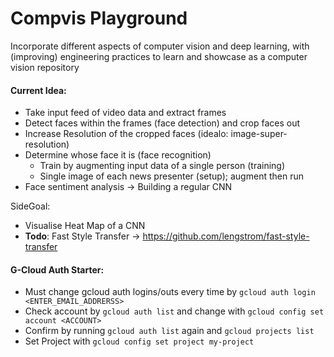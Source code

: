 # Compvis Playground
Incorporate different aspects of computer vision and deep learning, with (improving) engineering practices to learn and showcase as a computer vision repository

#### Current Idea:
-  Take input feed of video data and extract frames
-  Detect faces within the frames (face detection) and crop faces out
-  Increase Resolution of the cropped faces (idealo: image-super-resolution)
-  Determine whose face it is (face recognition) 
    -  Train by augmenting input data of a single person (training)
    -  Single image of each news presenter (setup); augment then run
-  Face sentiment analysis -> Building a regular CNN

SideGoal:

-  Visualise Heat Map of a CNN
-  **Todo**: Fast Style Transfer -> https://github.com/lengstrom/fast-style-transfer 

#### G-Cloud Auth Starter:
-  Must change gcloud auth logins/outs every time by `gcloud auth login <ENTER_EMAIL_ADDRERSS>`
-  Check account by `gcloud auth list` and change with `gcloud config set account <ACCOUNT>`
-  Confirm by running `gcloud auth list` again and `gcloud projects list`
-  Set Project with `gcloud config set project my-project`
